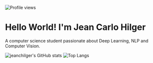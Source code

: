![Profile views](https://gpvc.arturio.dev/jeanchilger?color=5764a6)

# Hello World! I'm Jean Carlo Hilger
A computer science student passionate about Deep Learning, NLP and Computer Vision.


![jeanchilger's GitHub stats](https://github-readme-stats.vercel.app/api?username=jeanchilger&show_icons=true&count_private=true&hide_border=true&title_color=fff&text_color=efefef&icon_color=fff&bg_color=45,d44e37,5764a6)
![Top Langs](https://github-readme-stats.vercel.app/api/top-langs/?username=jeanchilger&layout=compact&?hide=java&langs_count=6&hide_border=true&title_color=5764a6&text_color=5764a6)
